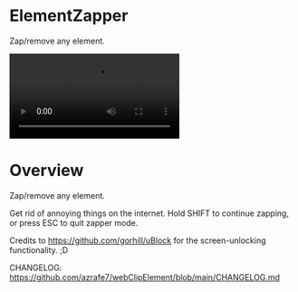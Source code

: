 # ElementZapper
Zap/remove any element.

![alt text](./webstore_assets/ElementZapper_resized.mp4 "Video")

# Overview
Zap/remove any element.

Get rid of annoying things on the internet.
Hold SHIFT to continue zapping, or press ESC to quit zapper mode.


Credits to https://github.com/gorhill/uBlock for the screen-unlocking functionality. ;D

CHANGELOG: https://github.com/azrafe7/webClipElement/blob/main/CHANGELOG.md
